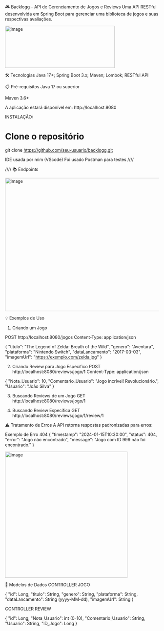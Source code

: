 🎮 Backlogg - API de Gerenciamento de Jogos e Reviews
Uma API RESTful desenvolvida em Spring Boot para gerenciar uma biblioteca de jogos e suas respectivas avaliações.

<img width="359" height="138" alt="image" src="https://github.com/user-attachments/assets/44b4b3d6-9d7d-4cb9-9bdc-ddfebcac223a" />


🛠 Tecnologias
Java 17+;
Spring Boot 3.x;
Maven;
Lombok;
RESTful API

📋 Pré-requisitos
Java 17 ou superior

Maven 3.6+

A aplicação estará disponível em: http://localhost:8080

INSTALAÇÃO:

# Clone o repositório
git clone https://github.com/seu-usuario/backlogg.git

IDE usada por mim (VScode)
Foi usado Postman para testes
////

////
📚 Endpoints

<img width="714" height="437" alt="image" src="https://github.com/user-attachments/assets/39556d63-a437-4b3e-b9d5-f458c68481be" />

💡 Exemplos de Uso
1. Criando um Jogo

POST http://localhost:8080/jogos
Content-Type: application/json

{
    "titulo": "The Legend of Zelda: Breath of the Wild",
    "genero": "Aventura",
    "plataforma": "Nintendo Switch",
    "dataLancamento": "2017-03-03",
    "imagemUrl": "https://exemplo.com/zelda.jpg"
}

2. Criando Review para Jogo Específico
POST http://localhost:8080/reviews/jogo/1
Content-Type: application/json

{
    "Nota_Usuario": 10,
    "Comentario_Usuario": "Jogo incrível! Revolucionário.",
    "Usuario": "João Silva"
}

3. Buscando Reviews de um Jogo
GET http://localhost:8080/reviews/jogo/1

4. Buscando Review Específica
GET http://localhost:8080/reviews/jogo/1/review/1


⚠️ Tratamento de Erros
A API retorna respostas padronizadas para erros:

Exemplo de Erro 404
{
    "timestamp": "2024-01-15T10:30:00",
    "status": 404,
    "error": "Jogo não encontrado",
    "message": "Jogo com ID 999 não foi encontrado."
}

<img width="401" height="414" alt="image" src="https://github.com/user-attachments/assets/6412b69f-aa89-431f-a441-16424a8dd30c" />


🔧 Modelos de Dados
CONTROLLER JOGO

{
    "id": Long,
    "titulo": String,
    "genero": String,
    "plataforma": String,
    "dataLancamento": String (yyyy-MM-dd),
    "imagemUrl": String
}

CONTROLLER REVIEW

{
    "id": Long,
    "Nota_Usuario": int (0-10),
    "Comentario_Usuario": String,
    "Usuario": String,
    "ID_Jogo": Long
}
